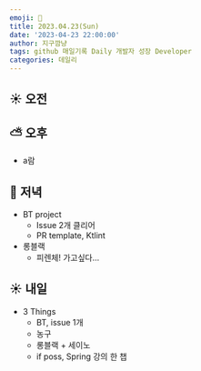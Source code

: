 ```yaml
---
emoji: 🌱
title: 2023.04.23(Sun)
date: '2023-04-23 22:00:00'
author: 지구깜냥
tags: github 매일기록 Daily 개발자 성장 Developer
categories: 데일리
---
```

[//]: # (## 💻 개발)

## ☀️ 오전

## ⛅️ 오후
- a람

## 🌙 저녁
- BT project
  - Issue 2개 클리어
  - PR template, Ktlint
- 롱블랙
  - 피렌체! 가고싶다...

## ☀️ 내일
- 3 Things
  - BT, issue 1개
  - 농구
  - 롱블랙 + 세이노
  - if poss, Spring 강의 한 챕